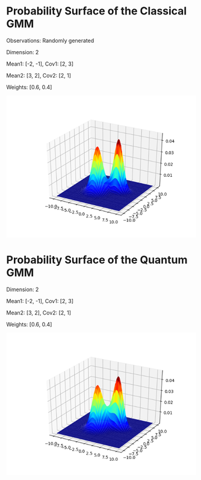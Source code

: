 # Probability Surface of the Classical GMM
Observations: Randomly generated

Dimension: 2

Mean1: [-2, -1], Cov1: [2, 3]

Mean2: [3, 2], Cov2: [2, 1]

Weights: [0.6, 0.4]

<p align="center">
    <img src="images/ClassicalGMM_new.png", width="640">
</p>


# Probability Surface of the Quantum GMM

Dimension: 2

Mean1: [-2, -1], Cov1: [2, 3]

Mean2: [3, 2], Cov2: [2, 1]

Weights: [0.6, 0.4]

<p align="center">
    <img src="images/QuantumGMM_new.png", width="640">
</p>
